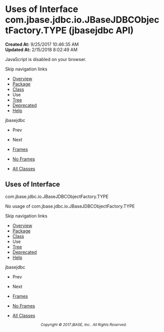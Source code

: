 # Uses of Interface com.jbase.jdbc.io.JBaseJDBCObjectFactory.TYPE (jbasejdbc   API)

**Created At:** 9/25/2017 10:46:35 AM  
**Updated At:** 2/15/2018 8:02:49 AM  

<script type="text/javascript"><!--
    try {
        if (location.href.indexOf('is-external=true') == -1) {
            parent.document.title="Uses of Interface com.jbase.jdbc.io.JBaseJDBCObjectFactory.TYPE (jbasejdbc   API)";
        }
    }
    catch(err) {
    }
//--></script><noscript><div>JavaScript is disabled on your browser.</div></noscript><!-- ========= START OF TOP NAVBAR ======= -->
<!--   -->
Skip navigation links
<!--   -->
- [Overview](../../../../../overview-summary.html)
- [Package](/39232-io/com_jbase_jdbc_io_package-summary)
- [Class](/39232-io/com_jbase_jdbc_io_JBaseJDBCObjectFactory.TYPE "interface in com.jbase.jdbc.io")
- Use
- [Tree](/39232-io/com_jbase_jdbc_io_package-tree)
- [Deprecated](../../../../../deprecated-list.html)
- [Help](../../../../../help-doc.html)


jbasejdbc <br>

- Prev
- Next


- [Frames](../../../../../index.html?com/jbase/jdbc/io/class-use//39235-class-use/com_jbase_jdbc_io_class-use_JBaseJDBCObjectFactory.TYPE)
- [No Frames](/39235-class-use/com_jbase_jdbc_io_class-use_JBaseJDBCObjectFactory.TYPE)


- [All Classes](../../../../../allclasses-noframe.html)


<script type="text/javascript"><!--
  allClassesLink = document.getElementById("allclasses_navbar_top");
  if(window==top) {
    allClassesLink.style.display = "block";
  }
  else {
    allClassesLink.style.display = "none";
  }
  //--></script>
<!--   -->
<!-- ========= END OF TOP NAVBAR ========= -->
## Uses of Interface
com.jbase.jdbc.io.JBaseJDBCObjectFactory.TYPE

No usage of com.jbase.jdbc.io.JBaseJDBCObjectFactory.TYPE
<!-- ======= START OF BOTTOM NAVBAR ====== -->
<!--   -->
Skip navigation links
<!--   -->
- [Overview](../../../../../overview-summary.html)
- [Package](/39232-io/com_jbase_jdbc_io_package-summary)
- [Class](/39232-io/com_jbase_jdbc_io_JBaseJDBCObjectFactory.TYPE "interface in com.jbase.jdbc.io")
- Use
- [Tree](/39232-io/com_jbase_jdbc_io_package-tree)
- [Deprecated](../../../../../deprecated-list.html)
- [Help](../../../../../help-doc.html)


jbasejdbc <br>

- Prev
- Next


- [Frames](../../../../../index.html?com/jbase/jdbc/io/class-use//39235-class-use/com_jbase_jdbc_io_class-use_JBaseJDBCObjectFactory.TYPE)
- [No Frames](/39235-class-use/com_jbase_jdbc_io_class-use_JBaseJDBCObjectFactory.TYPE)


- [All Classes](../../../../../allclasses-noframe.html)


<script type="text/javascript"><!--
  allClassesLink = document.getElementById("allclasses_navbar_bottom");
  if(window==top) {
    allClassesLink.style.display = "block";
  }
  else {
    allClassesLink.style.display = "none";
  }
  //--></script>
<!--   -->
<!-- ======== END OF BOTTOM NAVBAR ======= -->
<small>			<center>			<i>Copyright © 2017 jBASE, Inc.. All Rights Reserved.</i>		</center></small>
